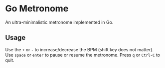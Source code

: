 # Go Metronome 
An ultra-minimalistic metronome implemented in Go. 

## Usage 
Use the `+` or `-` to increase/decrease the BPM (shift key does not matter). Use `space` or `enter` to pause or resume the metronome. Press `q` or `Ctrl-C` to quit. 
